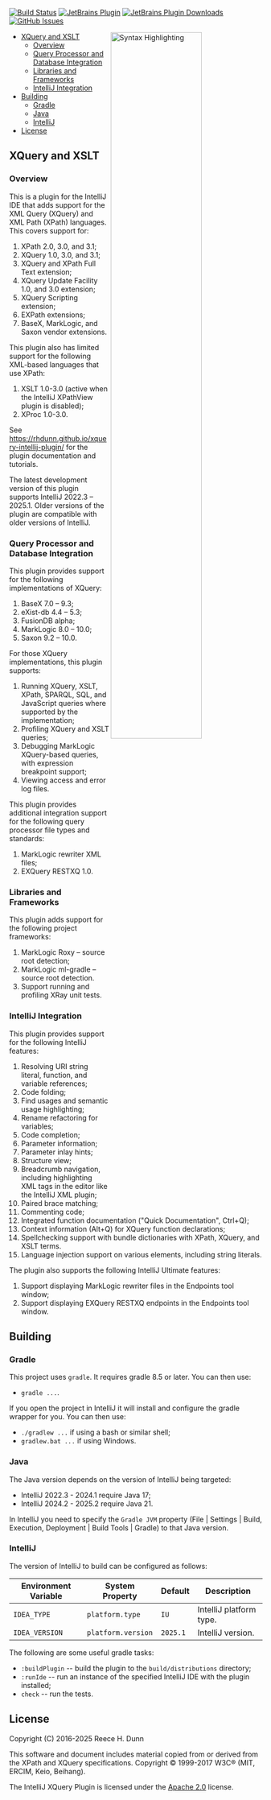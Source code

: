 [![Build Status](https://github.com/rhdunn/xquery-intellij-plugin/workflows/build/badge.svg)](https://github.com/rhdunn/xquery-intellij-plugin/actions)
[![JetBrains Plugin](https://img.shields.io/jetbrains/plugin/v/8612-xquery-intellij-plugin.svg)](https://plugins.jetbrains.com/plugin/8612-xquery-intellij-plugin)
[![JetBrains Plugin Downloads](https://img.shields.io/jetbrains/plugin/d/8612-xquery-intellij-plugin.svg)](https://plugins.jetbrains.com/plugin/8612-xquery-intellij-plugin)
[![GitHub Issues](https://img.shields.io/github/issues/rhdunn/xquery-intellij-plugin.svg)](https://github.com/rhdunn/xquery-intellij-plugin/issues)

<img src="images/xquery-intellij-plugin.png" alt="Syntax Highlighting" width="60%" align="right"/>

- [XQuery and XSLT](#xquery-and-xslt)
  - [Overview](#overview)
  - [Query Processor and Database Integration](#query-processor-and-database-integration)
  - [Libraries and Frameworks](#libraries-and-frameworks)
  - [IntelliJ Integration](#intellij-integration)
- [Building](#building)
  - [Gradle](#gradle)
  - [Java](#java)
  - [IntelliJ](#intellij)
- [License](#license)

## XQuery and XSLT

### Overview

This is a plugin for the IntelliJ IDE that adds support for the XML Query (XQuery) and
XML Path (XPath) languages. This covers support for:
1.  XPath 2.0, 3.0, and 3.1;
1.  XQuery 1.0, 3.0, and 3.1;
1.  XQuery and XPath Full Text extension;
1.  XQuery Update Facility 1.0, and 3.0 extension;
1.  XQuery Scripting extension;
1.  EXPath extensions;
1.  BaseX, MarkLogic, and Saxon vendor extensions.

This plugin also has limited support for the following XML-based
languages that use XPath:
1.  XSLT 1.0-3.0 (active when the IntelliJ XPathView plugin is disabled);
1.  XProc 1.0-3.0.

See https://rhdunn.github.io/xquery-intellij-plugin/ for the plugin documentation
and tutorials.

The latest development version of this plugin supports IntelliJ 2022.3 &ndash; 2025.1.
Older versions of the plugin are compatible with older versions of IntelliJ.

### Query Processor and Database Integration

This plugin provides support for the following implementations of XQuery:
1.  BaseX 7.0 &ndash; 9.3;
1.  eXist-db 4.4 &ndash; 5.3;
1.  FusionDB alpha;
1.  MarkLogic 8.0 &ndash; 10.0;
1.  Saxon 9.2 &ndash; 10.0.

For those XQuery implementations, this plugin supports:
1.  Running XQuery, XSLT, XPath, SPARQL, SQL, and JavaScript queries where
    supported by the implementation;
1.  Profiling XQuery and XSLT queries;
1.  Debugging MarkLogic XQuery-based queries, with expression breakpoint
    support;
1.  Viewing access and error log files.

This plugin provides additional integration support for the following query
processor file types and standards:
1.  MarkLogic rewriter XML files;
1.  EXQuery RESTXQ 1.0.

### Libraries and Frameworks

This plugin adds support for the following project frameworks:
1.  MarkLogic Roxy &ndash; source root detection;
1.  MarkLogic ml-gradle &ndash; source root detection.
1.  Support running and profiling XRay unit tests.

### IntelliJ Integration

This plugin provides support for the following IntelliJ features:
1.  Resolving URI string literal, function, and variable references;
1.  Code folding;
1.  Find usages and semantic usage highlighting;
1.  Rename refactoring for variables;
1.  Code completion;
1.  Parameter information;
1.  Parameter inlay hints;
1.  Structure view;
1.  Breadcrumb navigation, including highlighting XML tags in the editor like
    the IntelliJ XML plugin;
1.  Paired brace matching;
1.  Commenting code;
1.  Integrated function documentation ("Quick Documentation", Ctrl+Q);
1.  Context information (Alt+Q) for XQuery function declarations;
1.  Spellchecking support with bundle dictionaries with XPath, XQuery, and XSLT
    terms.
1.  Language injection support on various elements, including string literals.

The plugin also supports the following IntelliJ Ultimate features:
1.  Support displaying MarkLogic rewriter files in the Endpoints tool window;
1.  Support displaying EXQuery RESTXQ endpoints in the Endpoints tool window.

## Building

### Gradle

This project uses `gradle`. It requires gradle 8.5 or later. You can then use:

- `gradle ...`.

If you open the project in IntelliJ it will install and configure the gradle wrapper
for you. You can then use:

- `./gradlew ...` if using a bash or similar shell;
- `gradlew.bat ...` if using Windows.

### Java

The Java version depends on the version of IntelliJ being targeted:

- IntelliJ 2022.3 - 2024.1 require Java 17;
- IntelliJ 2024.2 - 2025.2 require Java 21.

In IntelliJ you need to specify the `Gradle JVM` property (File | Settings |
Build, Execution, Deployment | Build Tools | Gradle) to that Java version.

### IntelliJ

The version of IntelliJ to build can be configured as follows:

| Environment Variable | System Property    | Default  | Description             |
|----------------------|--------------------|----------|-------------------------|
| `IDEA_TYPE`          | `platform.type`    | `IU`     | IntelliJ platform type. |
| `IDEA_VERSION`       | `platform.version` | `2025.1` | IntelliJ version.       |

The following are some useful gradle tasks:

- `:buildPlugin` -- build the plugin to the `build/distributions` directory;
- `:runIde` -- run an instance of the specified IntelliJ IDE with the plugin installed;
- `check` -- run the tests.

## License

Copyright (C) 2016-2025 Reece H. Dunn

This software and document includes material copied from or derived from the
XPath and XQuery specifications. Copyright © 1999-2017 W3C® (MIT, ERCIM, Keio,
Beihang).

The IntelliJ XQuery Plugin is licensed under the [Apache 2.0](LICENSE) license.
